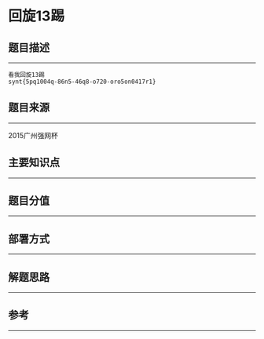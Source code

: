 # 回旋13踢

## 题目描述
---
```
看我回旋13踢
synt{5pq1004q-86n5-46q8-o720-oro5on0417r1}
```

## 题目来源
---
2015广州强网杯

## 主要知识点
---


## 题目分值
---


## 部署方式
---


## 解题思路
---


## 参考
---
